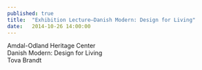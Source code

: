 ```yaml
---
published: true
title:  "Exhibition Lecture—Danish Modern: Design for Living"
date:   2014-10-26 14:00:00
---
```

Amdal-Odland Heritage Center <br />
Danish Modern: Design for Living <br />
Tova Brandt <br />
